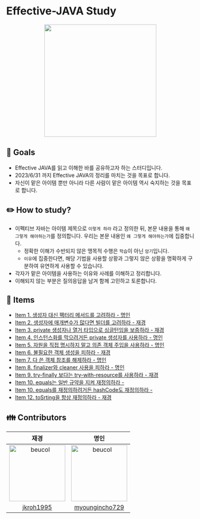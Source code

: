 # Effective-JAVA Study
<p align="center">
  <img width="300 height="300" src="https://user-images.githubusercontent.com/85445649/229353914-113fbd33-ba74-4f11-97c8-711101c09143.png">
</p>

## 🔎 Goals
- Effective JAVA를 읽고 이해한 바를 공유하고자 하는 스터디입니다.
- 2023/6/31 까지 Effective JAVA의 정리를 마치는 것을 목표로 합니다.
- 자신이 맡은 아이템 뿐만 아니라 다른 사람이 맡은 아이템 역시 숙지하는 것을 목표로 합니다.

## ✏️ How to study?
- 이펙티브 자바는 아이템 제목으로 `이렇게 하라` 라고 정의한 뒤, 본문 내용을 통해 `왜 그렇게 해야하는가`를 정의합니다. 우리는 본문 내용인 `왜 그렇게 해야하는가`에 집중합니다.
  - 정확한 이해가 수반되지 않은 맹목적 수행은 `학습`이 아닌 `암기`입니다.
  - `이유`에 집중한다면, 해당 기법을 사용할 상황과 그렇지 않은 상황을 명확하게 구분하여 유연하게 사용할 수 있습니다.
- 각자가 맡은 아이템을 사용하는 이유와 사례를 이해하고 정리합니다.
- 이해되지 않는 부분은 질의응답을 남겨 함께 고민하고 토론합니다.

## 💼 Items
- [Item 1. 생성자 대신 팩터리 메서드를 고려하라 - 명인](https://github.com/jkroh1995/Effective-JAVA/blob/main/1%EC%9E%A5%20%EA%B0%9D%EC%B2%B4%EC%9D%98%20%EC%83%9D%EC%84%B1%EA%B3%BC%20%ED%8C%8C%EA%B4%B4/01.%20%EC%83%9D%EC%84%B1%EC%9E%90%20%EB%8C%80%EC%8B%A0%20%EC%A0%95%EC%A0%81%20%ED%8C%A9%ED%84%B0%EB%A6%AC%20%EB%A9%94%EC%84%9C%EB%93%9C%EB%A5%BC%20%EA%B3%A0%EB%A0%A4%ED%95%98%EB%9D%BC.md)
- [Item 2. 생성자에 매개변수가 많다면 빌더를 고려하라 - 재경](https://github.com/jkroh1995/Effective-JAVA/blob/main/1%EC%9E%A5%20%EA%B0%9D%EC%B2%B4%EC%9D%98%20%EC%83%9D%EC%84%B1%EA%B3%BC%20%ED%8C%8C%EA%B4%B4/02.%20%EC%83%9D%EC%84%B1%EC%9E%90%EC%97%90%20%EB%A7%A4%EA%B0%9C%EB%B3%80%EC%88%98%EA%B0%80%20%EB%A7%8E%EB%8B%A4%EB%A9%B4%20%EB%B9%8C%EB%8D%94%EB%A5%BC%20%EA%B3%A0%EB%A0%A4%ED%95%98%EB%9D%BC.md)
- [Item 3. private 생성자나 열거 타입으로 싱글턴임을 보증하라 - 재경]()
- [Item 4. 인스턴스화를 막으려거든 private 생성자를 사용하라 - 명인](https://github.com/jkroh1995/Effective-JAVA/blob/main/1%EC%9E%A5%20%EA%B0%9D%EC%B2%B4%EC%9D%98%20%EC%83%9D%EC%84%B1%EA%B3%BC%20%ED%8C%8C%EA%B4%B4/04.%20%EC%9D%B8%EC%8A%A4%ED%84%B4%EC%8A%A4%ED%99%94%EB%A5%BC%20%EB%A7%89%EC%9C%BC%EB%A0%A4%EA%B1%B0%EB%93%A0%20private%20%EC%83%9D%EC%84%B1%EC%9E%90%EB%A5%BC%20%EC%82%AC%EC%9A%A9%ED%95%98%EB%9D%BC.md)
- [Item 5. 자원을 직접 명시하지 말고 의존 객체 주입을 사용하라 - 명인]()
- [Item 6. 불필요한 객체 생성을 피하라 - 재경](https://github.com/jkroh1995/Effective-JAVA/blob/main/1%EC%9E%A5%20%EA%B0%9D%EC%B2%B4%EC%9D%98%20%EC%83%9D%EC%84%B1%EA%B3%BC%20%ED%8C%8C%EA%B4%B4/06.%EB%B6%88%ED%95%84%EC%9A%94%ED%95%9C%20%EA%B0%9D%EC%B2%B4%20%EC%83%9D%EC%84%B1%EC%9D%84%20%ED%94%BC%ED%95%98%EB%9D%BC.md)
- [Item 7. 다 쓴 객체 참조를 해제하라 - 명인]()
- [Item 8. finalizer와 cleaner 사용을 피하라 - 명인]()
- [Item 9. try-finally 보다는 try-with-resource를 사용하라 - 재경]()
- [Item 10. equals는 일반 규약을 지켜 재정의하라 - ]()
- [Item 10. equals를 재정의하려거든 hashCode도 재정의하라 - ]()
- [Item 12. toSrting을 항상 재정의하라 - 재경]()


## 👪 Contributors

|재경|명인|
|:-:|:-:|
|<img src="https://avatars.githubusercontent.com/u/85445649?v=4" alt="beucol" width="150" height="150">|<img src="https://avatars.githubusercontent.com/u/104813146?v=4" alt="beucol" width="150" height="150">|
|[jkroh1995](https://github.com/jkroh1995)|[myoungincho729](https://github.com/myoungincho729)|
